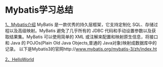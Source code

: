 # Mybatis学习总结
[1、Mybatis介绍]()
  MyBatis 是一款优秀的持久层框架，它支持定制化 SQL、存储过程以及高级映射。MyBatis 避免了几乎所有的 JDBC 代码和手动设置参数以及获取结果集。MyBatis 可以使用简单的 XML 或注解来配置和映射原生信息，将接口和 Java 的 POJOs(Plain Old Java Objects,普通的 Java对象)映射成数据库中的记录。
以下是Mybatis3的官网http://www.mybatis.org/mybatis-3/zh/index.ht

[2、HelloWorld](https://github.com/Ywfy/Mybatis-/tree/master/HelloWorld)
  

